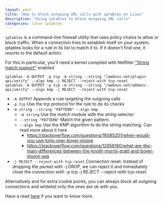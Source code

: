 ```yaml
---
layout: post
title: "How to block outgoing URL calls with iptables on Linux"
description: "Using iptables to block outgoing URL calls"
categories: linux iptables 
---
```


`iptables` is a command-line firewall utility that uses policy chains to allow or block traffic. When a connection tries to establish itself on your system, iptables looks for a rule in its list to match it to. If it doesn't find one, it resorts to the default action.

For this in particular, you'll need a kernel compiled with Netfilter ["String match support"](https://unix.stackexchange.com/questions/404482/) enabled.

```
iptables -A OUTPUT -p tcp -m string --string "/webnus.net/plugin-api/verify" --algo kmp -j REJECT --reject-with tcp-reset
iptables -A OUTPUT -p tcp -m string --string "/webnus.net/addons-api/verify" --algo kmp -j REJECT --reject-with tcp-reset
```

* `-A OUTPUT` Appends a rule targeting the outgoing calls
* `-p tcp` Use the *tcp* protocol for the rule to do its checks
* `-m string --string "PATTERN" --algo kmp`
    * `-m string` Use the *match* module with the *string* selector
    * `--string "PATTERN"` Match the given pattern.
    * `--algo kmp` Use the *KMP* algorithm to do the string matching. Can read more about it here
        * https://stackoverflow.com/questions/16085201/when-would-you-use-kmp-over-boyer-moore
        * https://stackoverflow.com/questions/12656160/what-are-the-main-differences-between-the-knuth-morris-pratt-and-boyer-moore-sea
* `-j REJECT --reject-with tcp-reset` Connection reset: instead of dropping the packet with -j DROP, we can reject it and immediately close the connection with -p tcp -j REJECT --reject-with tcp-reset.

Alternatively and for extra cookie points, you can always block all outgoing connections and whitelist
only the ones are ok with you.

Have a read [here](https://askubuntu.com/questions/909984/how-to-fix-iptables-if-i-have-blocked-all-incoming-and-outgoing-connections) if you want to know more.
